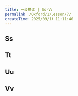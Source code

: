 ```yaml
---
title: 一级拼读 | Ss-Vv
permalink: /Oxford/1/lesson/7/
createTime: 2025/09/13 11:11:40
---
```


## Ss

<Phone
    letter="Ss"
    sound="/s/"
    :word="['soap', 'sun', 'socks', 'seal']"
    video="/media-proxy/Oxford/lv1/video/S.mp4"
    letterAudio="/media-proxy/Oxford/lv1/letter/S.mp3"
    soundAudio="/media-proxy/Oxford/lv1/sound/S.mp3"
/>

## Tt

<Phone
    letter="Tt"
    sound="/t/"
    :word="['turtle', 'tent', 'teacher', 'tiger']"
    video="/media-proxy/Oxford/lv1/video/T.mp4"
    letterAudio="/media-proxy/Oxford/lv1/letter/T.mp3"
    soundAudio="/media-proxy/Oxford/lv1/sound/T.mp3"
/>

## Uu

<Phone
    letter="Uu"
    sound="/ʌ/"
    :word="['umpire', 'uncle', 'umbrella', 'up']"
    video="/media-proxy/Oxford/lv1/video/U.mp4"
    letterAudio="/media-proxy/Oxford/lv1/letter/U.mp3"
    soundAudio="/media-proxy/Oxford/lv1/sound/U.mp3"
/>

## Vv

<Phone
    letter="Vv"
    sound="/v/"
    :word="['van', 'vest', 'vet', 'violin']"
    video="/media-proxy/Oxford/lv1/video/V.mp4"
    letterAudio="/media-proxy/Oxford/lv1/letter/V.mp3"
    soundAudio="/media-proxy/Oxford/lv1/sound/V.mp3"
/>

